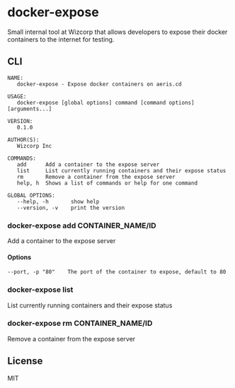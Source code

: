 # docker-expose

Small internal tool at Wizcorp that allows developers to expose their docker
containers to the internet for testing.

## CLI

```
NAME:
   docker-expose - Expose docker containers on aeris.cd

USAGE:
   docker-expose [global options] command [command options] [arguments...]

VERSION:
   0.1.0

AUTHOR(S):
   Wizcorp Inc

COMMANDS:
   add		Add a container to the expose server
   list		List currently running containers and their expose status
   rm		Remove a container from the expose server
   help, h	Shows a list of commands or help for one command

GLOBAL OPTIONS:
   --help, -h		show help
   --version, -v	print the version
```

### docker-expose add CONTAINER_NAME/ID

Add a container to the expose server

#### Options

`--port, -p "80"	The port of the container to expose, default to 80`

### docker-expose list

List currently running containers and their expose status

### docker-expose rm CONTAINER_NAME/ID

Remove a container from the expose server

## License

MIT
